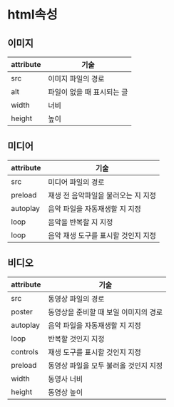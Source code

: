 # html속성
## 이미지

attribute                               | 기술
--------------------------------------- | --------------------------------------
src                                     | 이미지 파일의 경로
alt                                     | 파일이 없을 때 표시되는 글
width                                   | 너비
height                                  | 높이

## 미디어

attribute                               | 기술
--------------------------------------- | --------------------------------------
src                                     | 미디어 파일의 경로
preload                                 | 재생 전 음악파일을 불러오는 지 지정
autoplay                                | 음악 파일을 자동재생할 지 지정 
loop                                    | 음악을 반복할 지 지정
loop                                    | 음악 재생 도구를 표시할 것인지 지정

## 비디오

attribute                               | 기술
--------------------------------------- | --------------------------------------
src                                     | 동영상 파일의 경로
poster                                  | 동영상을 준비할 때 보일 이미지의 경로
autoplay                                | 음악 파일을 자동재생할 지 지정 
loop                                    | 반복할 것인지 지정
controls                                | 재생 도구를 표시할 것인지 지정
preload                                 | 동영상 파일을 모두 불러올 것인지 지정
width                                   | 동영사 너비
height                                  | 동영상 높이